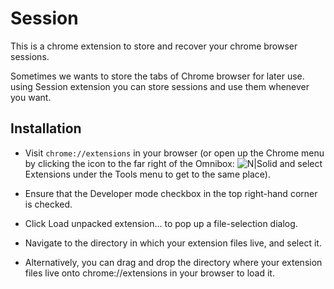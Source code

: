 # Session

  This is a chrome extension to store and recover your chrome browser sessions.

Sometimes we wants to store the tabs of Chrome browser for later use. using Session extension you can store sessions and use them whenever you want. 



## Installation
* Visit `chrome://extensions` in your browser (or open up the Chrome menu by clicking the icon to the far right of the Omnibox: ![N|Solid](https://developer.chrome.com/static/images/hotdogmenu.png) and select Extensions under the Tools menu to get to the same place).

* Ensure that the Developer mode checkbox in the top right-hand corner is checked.

* Click Load unpacked extension… to pop up a file-selection dialog.

* Navigate to the directory in which your extension files live, and select it.

* Alternatively, you can drag and drop the directory where your extension files live onto chrome://extensions in your browser to load it.
